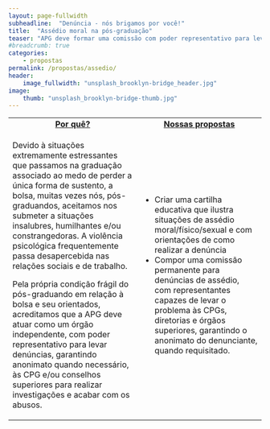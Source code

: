 ```yaml
---
layout: page-fullwidth
subheadline:  "Denúncia - nós brigamos por você!"
title:  "Assédio moral na pós-graduação"
teaser: "APG deve formar uma comissão com poder representativo para levar denúncias às APG e órgãos superiores."
#breadcrumb: true
categories:
    - propostas
permalink: /propostas/assedio/
header:
    image_fullwidth: "unsplash_brooklyn-bridge_header.jpg"
image:
    thumb: "unsplash_brooklyn-bridge-thumb.jpg"
---
```

<table style="width: 100%">
    <tr>
        <td><b><u><center>Por quê?</center></u></b></td><td><b><u><center>Nossas propostas</center></u></b></td>
    </tr><tr>
        <td><p>Devido à situações extremamente estressantes que passamos na graduação associado ao medo de perder a única forma de sustento, a bolsa, muitas vezes nós, pós-graduandos, aceitamos nos submeter a situações insalubres, humilhantes e/ou constrangedoras. A violência psicológica frequentemente passa desapercebida nas relações sociais e de trabalho.</p>
            <p>Pela própria condição frágil do pós-graduando em relação à bolsa e seu orientados, acreditamos que a APG deve atuar como um órgão independente, com poder representativo para levar denúncias, garantindo anonimato quando necessário, às CPG e/ou conselhos superiores para realizar investigações e acabar com os abusos.</p>
        </td><td>
            <p><ul>
                <li>Criar uma cartilha educativa que ilustra situações de assédio moral/físico/sexual e com orientações de como realizar a denúncia</li>
                <li>Compor uma comissão permanente para denúncias de assédio, com representantes capazes de levar o problema às CPGs, diretorias e órgãos superiores, garantindo o anonimato do denunciante, quando requisitado.</li>
            </ul></p>
        </td>
    </tr>
</table>
